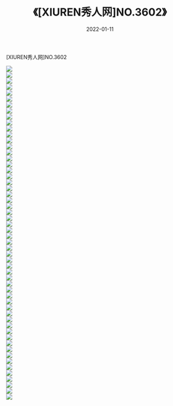 ﻿---
layout: post
title:  《[XIUREN秀人网]NO.3602》
date:   2022-01-11
img: http://pic.660000.xyz/1:/秀人网/秀人网第04部分/[XIUREN秀人网]NO.3602/000.jpg
categories: [美女, 清纯, 唯美]
---

[XIUREN秀人网]NO.3602

 ![](http://pic.660000.xyz/1:/秀人网/秀人网第04部分/[XIUREN秀人网]NO.3602/001.jpg) <br>![](http://pic.660000.xyz/1:/秀人网/秀人网第04部分/[XIUREN秀人网]NO.3602/002.jpg) <br>![](http://pic.660000.xyz/1:/秀人网/秀人网第04部分/[XIUREN秀人网]NO.3602/003.jpg) <br>![](http://pic.660000.xyz/1:/秀人网/秀人网第04部分/[XIUREN秀人网]NO.3602/004.jpg) <br>![](http://pic.660000.xyz/1:/秀人网/秀人网第04部分/[XIUREN秀人网]NO.3602/005.jpg) <br>![](http://pic.660000.xyz/1:/秀人网/秀人网第04部分/[XIUREN秀人网]NO.3602/006.jpg) <br>![](http://pic.660000.xyz/1:/秀人网/秀人网第04部分/[XIUREN秀人网]NO.3602/007.jpg) <br>![](http://pic.660000.xyz/1:/秀人网/秀人网第04部分/[XIUREN秀人网]NO.3602/008.jpg) <br>![](http://pic.660000.xyz/1:/秀人网/秀人网第04部分/[XIUREN秀人网]NO.3602/009.jpg) <br>![](http://pic.660000.xyz/1:/秀人网/秀人网第04部分/[XIUREN秀人网]NO.3602/010.jpg) <br>![](http://pic.660000.xyz/1:/秀人网/秀人网第04部分/[XIUREN秀人网]NO.3602/011.jpg) <br>![](http://pic.660000.xyz/1:/秀人网/秀人网第04部分/[XIUREN秀人网]NO.3602/012.jpg) <br>![](http://pic.660000.xyz/1:/秀人网/秀人网第04部分/[XIUREN秀人网]NO.3602/013.jpg) <br>![](http://pic.660000.xyz/1:/秀人网/秀人网第04部分/[XIUREN秀人网]NO.3602/014.jpg) <br>![](http://pic.660000.xyz/1:/秀人网/秀人网第04部分/[XIUREN秀人网]NO.3602/015.jpg) <br>![](http://pic.660000.xyz/1:/秀人网/秀人网第04部分/[XIUREN秀人网]NO.3602/016.jpg) <br>![](http://pic.660000.xyz/1:/秀人网/秀人网第04部分/[XIUREN秀人网]NO.3602/017.jpg) <br>![](http://pic.660000.xyz/1:/秀人网/秀人网第04部分/[XIUREN秀人网]NO.3602/018.jpg) <br>![](http://pic.660000.xyz/1:/秀人网/秀人网第04部分/[XIUREN秀人网]NO.3602/019.jpg) <br>![](http://pic.660000.xyz/1:/秀人网/秀人网第04部分/[XIUREN秀人网]NO.3602/020.jpg) <br>![](http://pic.660000.xyz/1:/秀人网/秀人网第04部分/[XIUREN秀人网]NO.3602/021.jpg) <br>![](http://pic.660000.xyz/1:/秀人网/秀人网第04部分/[XIUREN秀人网]NO.3602/022.jpg) <br>![](http://pic.660000.xyz/1:/秀人网/秀人网第04部分/[XIUREN秀人网]NO.3602/023.jpg) <br>![](http://pic.660000.xyz/1:/秀人网/秀人网第04部分/[XIUREN秀人网]NO.3602/024.jpg) <br>![](http://pic.660000.xyz/1:/秀人网/秀人网第04部分/[XIUREN秀人网]NO.3602/025.jpg) <br>![](http://pic.660000.xyz/1:/秀人网/秀人网第04部分/[XIUREN秀人网]NO.3602/026.jpg) <br>![](http://pic.660000.xyz/1:/秀人网/秀人网第04部分/[XIUREN秀人网]NO.3602/027.jpg) <br>![](http://pic.660000.xyz/1:/秀人网/秀人网第04部分/[XIUREN秀人网]NO.3602/028.jpg) <br>![](http://pic.660000.xyz/1:/秀人网/秀人网第04部分/[XIUREN秀人网]NO.3602/029.jpg) <br>![](http://pic.660000.xyz/1:/秀人网/秀人网第04部分/[XIUREN秀人网]NO.3602/030.jpg) <br>![](http://pic.660000.xyz/1:/秀人网/秀人网第04部分/[XIUREN秀人网]NO.3602/031.jpg) <br>![](http://pic.660000.xyz/1:/秀人网/秀人网第04部分/[XIUREN秀人网]NO.3602/032.jpg) <br>![](http://pic.660000.xyz/1:/秀人网/秀人网第04部分/[XIUREN秀人网]NO.3602/033.jpg) <br>![](http://pic.660000.xyz/1:/秀人网/秀人网第04部分/[XIUREN秀人网]NO.3602/034.jpg) <br>![](http://pic.660000.xyz/1:/秀人网/秀人网第04部分/[XIUREN秀人网]NO.3602/035.jpg) <br>![](http://pic.660000.xyz/1:/秀人网/秀人网第04部分/[XIUREN秀人网]NO.3602/036.jpg) <br>![](http://pic.660000.xyz/1:/秀人网/秀人网第04部分/[XIUREN秀人网]NO.3602/037.jpg) <br>![](http://pic.660000.xyz/1:/秀人网/秀人网第04部分/[XIUREN秀人网]NO.3602/038.jpg) <br>![](http://pic.660000.xyz/1:/秀人网/秀人网第04部分/[XIUREN秀人网]NO.3602/039.jpg) <br>![](http://pic.660000.xyz/1:/秀人网/秀人网第04部分/[XIUREN秀人网]NO.3602/040.jpg) <br>![](http://pic.660000.xyz/1:/秀人网/秀人网第04部分/[XIUREN秀人网]NO.3602/041.jpg) <br>![](http://pic.660000.xyz/1:/秀人网/秀人网第04部分/[XIUREN秀人网]NO.3602/042.jpg) <br>![](http://pic.660000.xyz/1:/秀人网/秀人网第04部分/[XIUREN秀人网]NO.3602/043.jpg) <br>![](http://pic.660000.xyz/1:/秀人网/秀人网第04部分/[XIUREN秀人网]NO.3602/044.jpg) <br>![](http://pic.660000.xyz/1:/秀人网/秀人网第04部分/[XIUREN秀人网]NO.3602/045.jpg) <br>![](http://pic.660000.xyz/1:/秀人网/秀人网第04部分/[XIUREN秀人网]NO.3602/046.jpg) <br>![](http://pic.660000.xyz/1:/秀人网/秀人网第04部分/[XIUREN秀人网]NO.3602/047.jpg) <br>![](http://pic.660000.xyz/1:/秀人网/秀人网第04部分/[XIUREN秀人网]NO.3602/048.jpg) <br>![](http://pic.660000.xyz/1:/秀人网/秀人网第04部分/[XIUREN秀人网]NO.3602/049.jpg) <br>![](http://pic.660000.xyz/1:/秀人网/秀人网第04部分/[XIUREN秀人网]NO.3602/050.jpg) <br>![](http://pic.660000.xyz/1:/秀人网/秀人网第04部分/[XIUREN秀人网]NO.3602/051.jpg) <br>![](http://pic.660000.xyz/1:/秀人网/秀人网第04部分/[XIUREN秀人网]NO.3602/052.jpg) <br>![](http://pic.660000.xyz/1:/秀人网/秀人网第04部分/[XIUREN秀人网]NO.3602/053.jpg) <br>![](http://pic.660000.xyz/1:/秀人网/秀人网第04部分/[XIUREN秀人网]NO.3602/054.jpg) <br>![](http://pic.660000.xyz/1:/秀人网/秀人网第04部分/[XIUREN秀人网]NO.3602/055.jpg) <br>![](http://pic.660000.xyz/1:/秀人网/秀人网第04部分/[XIUREN秀人网]NO.3602/056.jpg) <br>